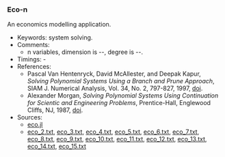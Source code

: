 ### Eco-n

An economics modelling application.

- Keywords: system solving.
- Comments:
    - n variables, dimension is --, degree is --.
- Timings: -
- References:
    - Pascal Van Hentenryck, David McAllester, and Deepak Kapur, 
    *Solving Polynomial Systems Using a Branch and Prune Approach*,
    SIAM J. Numerical Analysis, Vol. 34, No. 2, 797-827, 1997, [doi](https://doi.org/10.1137/S0036142995281504).
    - Alexander Morgan, *Solving Polynomial Systems Using Continuation for Scientic and Engineering Problems*, Prentice-Hall, Englewood Cliffs, NJ, 1987, [doi](https://epubs.siam.org/doi/10.1137/1.9780898719031).
- Sources:
    - [eco.jl](./systems/eco/eco.jl)
    - [eco_2.txt](./systems/eco/txt/eco_2.txt), [eco_3.txt](./systems/eco/txt/eco_3.txt), [eco_4.txt](./systems/eco/txt/eco_4.txt), [eco_5.txt](./systems/eco/txt/eco_5.txt), [eco_6.txt](./systems/eco/txt/eco_6.txt), [eco_7.txt](./systems/eco/txt/eco_7.txt), [eco_8.txt](./systems/eco/txt/eco_8.txt), [eco_9.txt](./systems/eco/txt/eco_9.txt), [eco_10.txt](./systems/eco/txt/eco_10.txt), [eco_11.txt](./systems/eco/txt/eco_11.txt), [eco_12.txt](./systems/eco/txt/eco_12.txt), [eco_13.txt](./systems/eco/txt/eco_13.txt), [eco_14.txt](./systems/eco/txt/eco_14.txt), [eco_15.txt](./systems/eco/txt/eco_15.txt)

